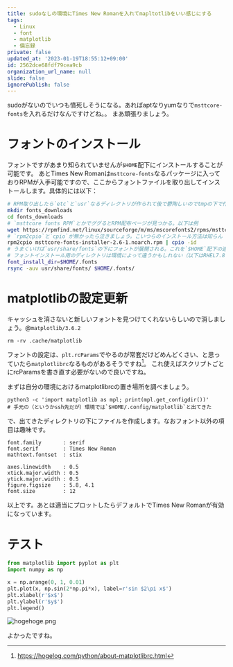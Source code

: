 ```yaml
---
title: sudoなしの環境にTimes New Romanを入れてmapltotlibをいい感じにする
tags:
  - Linux
  - font
  - matplotlib
  - 備忘録
private: false
updated_at: '2023-01-19T18:55:12+09:00'
id: 2562dce68fdf79cea9cb
organization_url_name: null
slide: false
ignorePublish: false
---
```

sudoがないのでいつも憤死しそうになる。あればaptなりyumなりで`msttcore-fonts`を入れるだけなんですけどね。。
まあ頑張りましょう。


# フォントのインストール

フォントですがあまり知られていませんが`$HOME`配下にインストールすることが可能です。
あとTimes New Romanは`msttcore-fonts`なるパッケージに入っておりRPMが入手可能ですので、ここからフォントファイルを取り出してインストールします。具体的には以下：

```bash
# RPM取り出したら`etc`と`usr`なるディレクトリが作られて後で鬱陶しいのでtmpの下で作業する
mkdir fonts_downloads
cd fonts_downloads
# `msttcore fonts RPM`とかでググるとRPM配布ページが見つかる。以下は例
wget https://rpmfind.net/linux/sourceforge/m/ms/mscorefonts2/rpms/msttcore-fonts-installer-2.6-1.noarch.rpm
# `rpm2cpio`と`cpio`が無かったら泣きましょう。こいつらのインストール方法は知らん
rpm2cpio msttcore-fonts-installer-2.6-1.noarch.rpm | cpio -id
# うまくいけば`usr/share/fonts`の下にフォントが展開される。これを`$HOME`配下の適切なディレクトリにコピーする
# フォントインストール用のディレクトリは環境によって違うかもしれない（以下はRHEL7.8の場合）
font_install_dir=$HOME/.fonts
rsync -auv usr/share/fonts/ $HOME/.fonts/
```

# matplotlibの設定更新

キャッシュを消さないと新しいフォントを見つけてくれないらしいので消しましょう。@`matplotlib/3.6.2`
```
rm -rv .cache/matplotlib
```

フォントの設定は、`plt.rcParams`でやるのが常套だけどめんどくさい、と思っていたら`matplotlibrc`なるものがあるそうですね[^matplotlibrc]。
これ使えばスクリプトごとにrcParamsを書き直す必要がないので良いですね。

まずは自分の環境におけるmatplotlibrcの置き場所を調べましょう。
```
python3 -c 'import matplotlib as mpl; print(mpl.get_configdir())'
# 手元の（というかssh先だが）環境では`$HOME/.config/matplotlib`と出てきた
```

で、出てきたディレクトリの下にファイルを作成します。なおフォント以外の項目は趣味です。

```$HOME/.confg/matplotlibrc
font.family       : serif
font.serif        : Times New Roman
mathtext.fontset  : stix

axes.linewidth    : 0.5
xtick.major.width : 0.5
ytick.major.width : 0.5
figure.figsize    : 5.8, 4.1
font.size         : 12
```

以上です。あとは適当にプロットしたらデフォルトでTimes New Romanが有効になっています。

# テスト

```python
from matplotlib import pyplot as plt
import numpy as np

x = np.arange(0, 1, 0.01)
plt.plot(x, np.sin(2*np.pi*x), label=r'sin $2\pi x$')
plt.xlabel(r'$x$')
plt.ylabel(r'$y$')
plt.legend()
```

![hogehoge.png](https://qiita-image-store.s3.ap-northeast-1.amazonaws.com/0/450648/6db60b4f-4149-9579-08e9-4be5ee18d052.png)

よかったですね。


[^matplotlibrc]: https://hogelog.com/python/about-matplotlibrc.html

